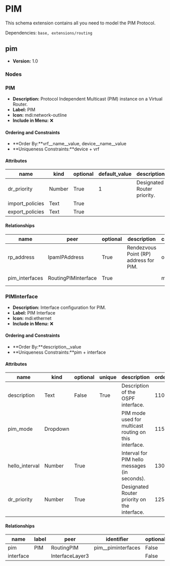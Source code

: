 # PIM

This schema extension contains all you need to model the PIM Protocol.

Dependencies: `base, extensions/routing`

## pim

- **Version:** 1.0

### Nodes

### PIM

- **Description:** Protocol Independent Multicast (PIM) instance on a Virtual Router.
- **Label:** PIM
- **Icon:** mdi:network-outline
- **Include in Menu:** ❌

#### Ordering and Constraints

- **Order By:**vrf__name__value, device__name__value
- **Uniqueness Constraints:**device + vrf

#### Attributes

| name | kind | optional | default_value | description | order_weight |
| ---- | ---- | -------- | ------------- | ----------- | ------------ |
| dr\_priority | Number | True | 1 | Designated Router priority\. | 1250 |
| import\_policies | Text | True |  |  | 1300 |
| export\_policies | Text | True |  |  | 1350 |

#### Relationships

| name | peer | optional | description | cardinality | kind | label | identifier |
| ---- | ---- | -------- | ----------- | ----------- | ---- | ----- | ---------- |
| rp\_address | IpamIPAddress | True | Rendezvous Point \(RP\) address for PIM\. | one | Attribute |  |  |
| pim\_interfaces | RoutingPIMInterface | True |  | many | Component | PIM Interfaces | pim\_\_piminterfaces |

### PIMInterface

- **Description:** Interface configuration for PIM.
- **Label:** PIM Interface
- **Icon:** mdi:ethernet
- **Include in Menu:** ❌

#### Ordering and Constraints

- **Order By:**description__value
- **Uniqueness Constraints:**pim + interface

#### Attributes

| name | kind | optional | unique | description | order_weight | choices | default_value |
| ---- | ---- | -------- | ------ | ----------- | ------------ | ------- | ------------- |
| description | Text | False | True | Description of the OSPF interface\. | 1100 | \`\` |  |
| pim\_mode | Dropdown |  |  | PIM mode used for multicast routing on this interface\. | 1150 | \`sparse, dense, bidirectional\` |  |
| hello\_interval | Number | True |  | Interval for PIM hello messages \(in seconds\)\. | 1300 | \`\` | 30 |
| dr\_priority | Number | True |  | Designated Router priority on the interface\. | 1250 | \`\` | 1 |

#### Relationships

| name | label | peer | identifier | optional | cardinality | kind | order_weight |
| ---- | ----- | ---- | ---------- | -------- | ----------- | ---- | ------------ |
| pim | PIM | RoutingPIM | pim\_\_piminterfaces | False | one | Parent |  |
| interface |  | InterfaceLayer3 |  | False | one | Attribute | 1200 |
